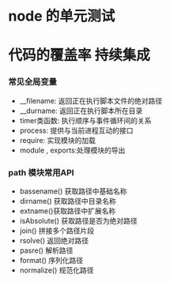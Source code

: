 # node 的单元测试
# 代码的覆盖率 持续集成

### 常见全局变量
* __filename: 返回正在执行脚本文件的绝对路径
* __durname: 返回正在执行脚本所在目录
* timer类函数: 执行顺序与事件循环间的关系
* process: 提供与当前进程互动的接口
* require: 实现模块的加载
* module , exports:处理模块的导出

### path 模块常用API
* bassename() 获取路径中基础名称
* dirname() 获取路径中目录名称
* extname()获取路径中扩展名称
* isAbsolute() 获取路径是否为绝对路径
* join() 拼接多个路径片段
* rsolve() 返回绝对路径
* pasre() 解析路径
* format() 序列化路径
* normalize() 规范化路径


